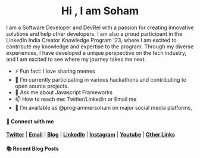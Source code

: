 
<!--
**programmersoham/programmersoham** is a ✨ _special_ ✨ repository because its `README.md` (this file) appears on your GitHub profile.

Here are some ideas to get you started:

-  working on ...
 ...
- 👯 I’m looking to collaborate on ...
- 🤔 I’m looking for help with ...


- 😄 Pronouns: ...

-->



<h1 align="center">Hi , I am  Soham </h1>
I am a Software Developer and DevRel with a passion for creating innovative solutions and help other developers.  I am also a proud participant in the LinkedIn India Creator Knowledge Program '23, where I am excited to contribute my knowledge and expertise to the program. Through my diverse experiences, I have developed a unique perspective on the tech industry, and I am excited to see where my journey takes me next.

 - ⚡ Fun fact: I love sharing memes
 - 🔭 I’m currently participating in various hackathons and contributing to open source projects.
 -  💬 Ask me about Javascript Frameworks
 -  📫 How to reach me: Twitter/Linkedin or Email me
 -   🌱 I’m available as @programmersoham on major social media platforms,


#### :call_me_hand: Connect with me
[__Twitter__](https://twitter.com/programmersoham) | [__Email__](mailto:purohit.soham.ps@gmail.com) | [__Blog__](https://programmersoham.tech) | [__LinkedIn__](https://www.linkedin.com/in/programmersoham.tech/) | [__Instagram__](https://instagram.com/programmersoham) | [__Youtube__](https://youtube.com/@programmersoham) | [__Other Links__](https://linktr.ee/programmersoham)

#### :books: Recent Blog Posts
<!-- BLOGPOSTS:START -->


<!-- BLOGPOSTS:END -->
